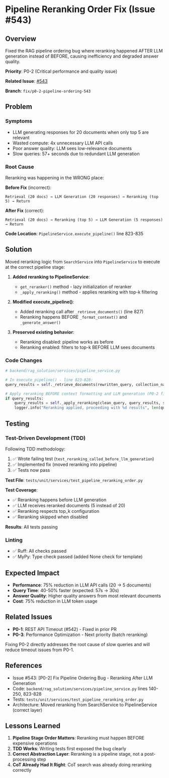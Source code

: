 # Pipeline Reranking Order Fix (Issue #543)

## Overview

Fixed the RAG pipeline ordering bug where reranking happened AFTER LLM generation instead of BEFORE, causing
inefficiency and degraded answer quality.

**Priority**: P0-2 (Critical performance and quality issue)

**Related Issue**: [#543](https://github.com/manavgup/rag_modulo/issues/543)

**Branch**: `fix/p0-2-pipeline-ordering-543`

## Problem

### Symptoms
- LLM generating responses for 20 documents when only top 5 are relevant
- Wasted compute: 4x unnecessary LLM API calls
- Poor answer quality: LLM sees low-relevance documents
- Slow queries: 57+ seconds due to redundant LLM generation

### Root Cause

Reranking was happening in the WRONG place:

**Before Fix** (incorrect):
```
Retrieval (20 docs) → LLM Generation (20 responses) → Reranking (top 5) → Return
```

**After Fix** (correct):
```
Retrieval (20 docs) → Reranking (top 5) → LLM Generation (5 responses) → Return
```

**Code Location**: `PipelineService.execute_pipeline()` line 823-835

## Solution

Moved reranking logic from `SearchService` into `PipelineService` to execute at the correct pipeline stage:

1. **Added reranking to PipelineService**:
   - `get_reranker()` method - lazy initialization of reranker
   - `_apply_reranking()` method - applies reranking with top-k filtering

2. **Modified execute_pipeline()**:
   - Added reranking call after `_retrieve_documents()` (line 827)
   - Reranking happens BEFORE `_format_context()` and `_generate_answer()`

3. **Preserved existing behavior**:
   - Reranking disabled: pipeline works as before
   - Reranking enabled: filters to top-k BEFORE LLM sees documents

### Code Changes

```python
# backend/rag_solution/services/pipeline_service.py

# In execute_pipeline() - line 823-828:
query_results = self._retrieve_documents(rewritten_query, collection_name, top_k)

# Apply reranking BEFORE context formatting and LLM generation (P0-2 fix)
if query_results:
    query_results = self._apply_reranking(clean_query, query_results, search_input.user_id)
    logger.info("Reranking applied, proceeding with %d results", len(query_results))
```

## Testing

### Test-Driven Development (TDD)

Following TDD methodology:
1. ✅ Wrote failing test (`test_reranking_called_before_llm_generation`)
2. ✅ Implemented fix (moved reranking into pipeline)
3. ✅ Tests now pass

**Test File**: `tests/unit/services/test_pipeline_reranking_order.py`

**Test Coverage**:
- ✅ Reranking happens before LLM generation
- ✅ LLM receives reranked documents (5 instead of 20)
- ✅ Reranking respects top_k configuration
- ✅ Reranking skipped when disabled

**Results**: All tests passing

### Linting
- ✅ Ruff: All checks passed
- ✅ MyPy: Type check passed (added None check for template)

## Expected Impact

- **Performance**: 75% reduction in LLM API calls (20 → 5 documents)
- **Query Time**: 40-50% faster (expected: 57s → 30s)
- **Answer Quality**: Higher quality answers from most relevant documents
- **Cost**: 75% reduction in LLM token usage

## Related Issues

- **P0-1**: REST API Timeout (#542) - Fixed in prior PR
- **P0-3**: Performance Optimization - Next priority (batch reranking)

Fixing P0-2 directly addresses the root cause of slow queries and will reduce timeout issues from P0-1.

## References

- Issue #543: [P0-2] Fix Pipeline Ordering Bug - Reranking After LLM Generation
- Code: `backend/rag_solution/services/pipeline_service.py` lines 140-250, 823-828
- Tests: `tests/unit/services/test_pipeline_reranking_order.py`
- Architecture: Moved reranking from SearchService to PipelineService (correct layer)

## Lessons Learned

1. **Pipeline Stage Order Matters**: Reranking must happen BEFORE expensive operations
2. **TDD Works**: Writing tests first exposed the bug clearly
3. **Correct Abstraction Layer**: Reranking is a pipeline stage, not a post-processing step
4. **CoT Already Had It Right**: CoT search was already doing reranking correctly
